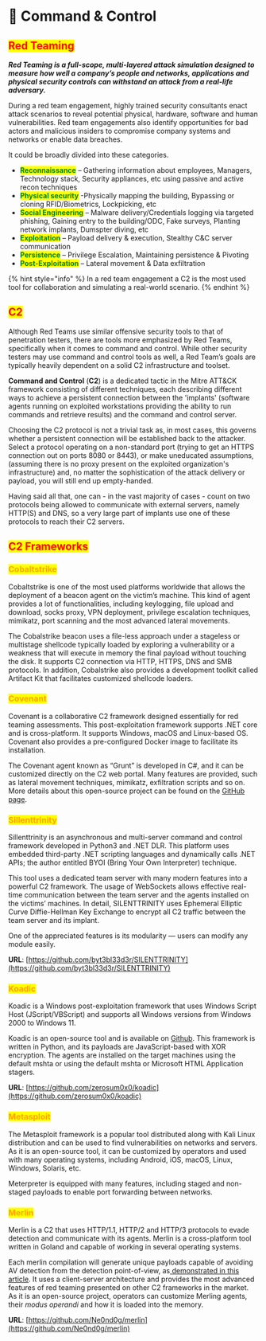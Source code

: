# 🔴 Command & Control

## <mark style="color:red;">Red Teaming</mark>

&#x20;_**Red Teaming is a full-scope, multi-layered attack simulation designed to measure how well a company’s people and networks, applications and physical security controls can withstand an attack from a real-life adversary.**_

During a red team engagement, highly trained security consultants enact attack scenarios to reveal potential physical, hardware, software and human vulnerabilities. Red team engagements also identify opportunities for bad actors and malicious insiders to compromise company systems and networks or enable data breaches.



It could be broadly divided into these categories.

* <mark style="color:green;">**Reconnaissance**</mark> – Gathering information about employees, Managers, Technology stack, Security appliances, etc using passive and active recon techniques
* <mark style="color:green;">**Physical security**</mark> -Physically mapping the building, Bypassing or cloning RFID/Biometrics, Lockpicking, etc
* <mark style="color:green;">**Social Engineering**</mark> – Malware delivery/Credentials logging via targeted phishing, Gaining entry to the building/ODC, Fake surveys, Planting network implants, Dumspter diving, etc
* <mark style="color:green;">**Exploitation**</mark> – Payload delivery & execution, Stealthy C\&C server communication
* <mark style="color:green;">**Persistence**</mark> – Privilege Escalation, Maintaining persistence & Pivoting
* <mark style="color:green;">**Post-Exploitation**</mark> – Lateral movement & Data exfiltration

{% hint style="info" %}
In a red team engagement a C2 is the most used tool for collaboration and  simulating a real-world scenario.
{% endhint %}

## <mark style="color:red;">C2</mark>

Although Red Teams use similar offensive security tools to that of penetration testers, there are tools more emphasized by Red Teams, specifically when it comes to command and control. While other security testers may use command and control tools as well, a Red Team’s goals are typically heavily dependent on a solid C2 infrastructure and toolset.

**Command and Control** (**C2**) is a dedicated tactic in the Mitre ATT\&CK framework consisting of different techniques, each describing different ways to achieve a persistent connection between the 'implants' (software agents running on exploited workstations providing the ability to run commands and retrieve results) and the command and control server.

Choosing the C2 protocol is not a trivial task as, in most cases, this governs whether a persistent connection will be established back to the attacker. Select a protocol operating on a non-standard port (trying to get an HTTPS connection out on ports  8080 or 8443), or make uneducated assumptions, (assuming there is no proxy present on the exploited organization's  infrastructure) and, no matter the sophistication of the attack delivery or payload, you will still end up empty-handed.

Having said all that, one can - in the vast majority of cases - count on two protocols being allowed to communicate with external servers, namely HTTP(S) and DNS, so a very large part of implants use one of these protocols to reach their C2 servers.

## <mark style="color:red;">**C2 Frameworks**</mark>

### <mark style="color:orange;">**Cobaltstrike**</mark>

Cobaltstrike is one of the most used platforms worldwide that allows the deployment of a beacon agent on the victim’s machine. This kind of agent provides a lot of functionalities, including keylogging, file upload and download, socks proxy, VPN deployment, privilege escalation techniques, mimikatz, port scanning and the most advanced lateral movements.

The Cobalstrike beacon uses a file-less approach under a stageless or multistage shellcode typically loaded by exploring a vulnerability or a weakness that will execute in memory the final payload without touching the disk. It supports C2 connection via HTTP, HTTPS, DNS and SMB protocols. In addition, Cobalstrike also provides a development toolkit called Artifact Kit that facilitates customized shellcode loaders.

### <mark style="color:orange;">Covenant</mark>

Covenant is a collaborative C2 framework designed essentially for red teaming assessments. This post-exploitation framework supports .NET core and is cross-platform. It supports Windows, macOS and Linux-based OS. Covenant also provides a pre-configured Docker image to facilitate its installation.&#x20;

The Covenant agent known as “Grunt” is developed in C#, and it can be customized directly on the C2 web portal. Many features are provided, such as lateral movement techniques, mimikatz, exfiltration scripts and so on. More details about this open-source project can be found on the [GitHub page](https://github.com/cobbr/Covenant/wiki/).

### <mark style="color:orange;">Sillenttrinity</mark>

Sillenttrinity is an asynchronous and multi-server command and control framework developed in Python3 and .NET DLR. This platform uses embedded third-party .NET scripting languages and dynamically calls .NET APIs; the author entitled BYOI (Bring Your Own Interpreter) technique.

This tool uses a dedicated team server with many modern features into a powerful C2 framework. The usage of WebSockets allows effective real-time communication between the team server and the agents installed on the victims’ machines. In detail, SILENTTRINITY uses Ephemeral Elliptic Curve Diffie-Hellman Key Exchange to encrypt all C2 traffic between the team server and its implant.

One of the appreciated features is its modularity — users can modify any module easily.

**URL**: [https://github.com/byt3bl33d3r/SILENTTRINITY](https://github.com/byt3bl33d3r/SILENTTRINITY)

### <mark style="color:orange;">Koadic</mark>

Koadic is a Windows post-exploitation framework that uses Windows Script Host (JScript/VBScript) and supports all Windows versions from Windows 2000 to Windows 11.

Koadic is an open-source tool and is available on [Github](https://github.com/zerosum0x0/koadic). This framework is written in Python, and its payloads are JavaScript-based with XOR encryption. The agents are installed on the target machines using the default mshta or using the default mshta or Microsoft HTML Application stagers.&#x20;

**URL**: [https://github.com/zerosum0x0/koadic](https://github.com/zerosum0x0/koadic)



### <mark style="color:orange;">Metasploit</mark>

The Metasploit framework is a popular tool distributed along with Kali Linux distribution and can be used to find vulnerabilities on networks and servers. As it is an open-source tool, it can be customized by operators and used with many operating systems, including Android, iOS, macOS, Linux, Windows, Solaris, etc.

Meterpreter is equipped with many features, including staged and non-staged payloads to enable port forwarding between networks.

### <mark style="color:orange;">Merlin</mark>

Merlin is a C2 that uses HTTP/1.1, HTTP/2 and HTTP/3 protocols to evade detection and communicate with its agents. Merlin is a cross-platform tool written in Goland and capable of working in several operating systems.

Each merlin compilation will generate unique payloads capable of avoiding AV detection from the detection point-of-view, as[ demonstrated in this article](https://resources.infosecinstitute.com/topic/using-merlin-agents-to-evade-detection/). It uses a client-server architecture and provides the most advanced features of red teaming presented on other C2 frameworks in the market. As it is an open-source project, operators can customize Merling agents, their _modus operandi_ and how it is loaded into the memory.

**URL**: [https://github.com/Ne0nd0g/merlin](https://github.com/Ne0nd0g/merlin)
